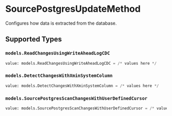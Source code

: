 # SourcePostgresUpdateMethod

Configures how data is extracted from the database.


## Supported Types

### `models.ReadChangesUsingWriteAheadLogCDC`

```python
value: models.ReadChangesUsingWriteAheadLogCDC = /* values here */
```

### `models.DetectChangesWithXminSystemColumn`

```python
value: models.DetectChangesWithXminSystemColumn = /* values here */
```

### `models.SourcePostgresScanChangesWithUserDefinedCursor`

```python
value: models.SourcePostgresScanChangesWithUserDefinedCursor = /* values here */
```

